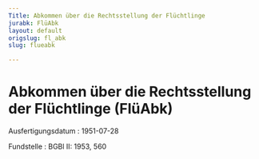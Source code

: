 ```yaml
---
Title: Abkommen über die Rechtsstellung der Flüchtlinge
jurabk: FlüAbk
layout: default
origslug: fl_abk
slug: flueabk

---
```


# Abkommen über die Rechtsstellung der Flüchtlinge (FlüAbk)

Ausfertigungsdatum
:   1951-07-28

Fundstelle
:   BGBl II: 1953, 560

